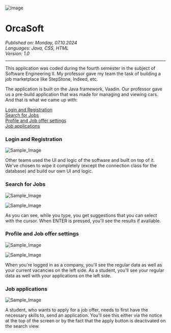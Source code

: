 ![image](https://kleinworkspace.com/images/OrcaSoft_logo.png)

<h1>OrcaSoft</h1>
<i>Published on: Monday, 07.10.2024<br></i>
<i>Languages: Java, CSS, HTML<br></i>
<i>Version: 1.0<br></i>

<hr>

This application was coded during the fourth semester in the subject of Software Engineering II. My professor gave my team the task of building a job marketplace like StepStone, Indeed, etc.

The application is built on the Java framework, Vaadin. Our professor gave us a pre-build application that was made for managing and viewing cars. And that is what we came up with:

[Login and Registration](#login-and-registration)<br>
[Search for Jobs](#search-for-jobs)<br>
[Profile and Job offer settings](#profile-and-job-offer-settings)<br>
[Job applications](#job-applications)<br>

### Login and Registration

![Sample_Image](https://kleinworkspace.com/images/OrcaSoft/OS_login.png)

Other teams used the UI and logic of the software and built on top of it. We've chosen to wipe it completely (except the connection class for the database) and build our own UI and logic.

### Search for Jobs

![Sample_Image](https://kleinworkspace.com/images/OrcaSoft/OS_search_search_examples.png)

![Sample_Image](https://kleinworkspace.com/images/OrcaSoft/OS_search_search_results.png)

As you can see, while you type, you get suggestions that you can select with the cursor. When ENTER is pressed, you'll see the results if available.

### Profile and Job offer settings

![Sample_Image](https://kleinworkspace.com/images/OrcaSoft/OS_profile_company_edit.png)

![Sample_Image](https://kleinworkspace.com/images/OrcaSoft/OS_profile_student_edit.png)

When you're logged in as a company, you'll see the regular data as well as your current vacancies on the left side. As a student, you'll see your regular data as well with your applications on the left side.

### Job applications

![Sample_Image](https://kleinworkspace.com/images/OrcaSoft/OS_application_company.png)

A student, who wants to apply for a job offer, needs to first have the necessary skills to, send an application. You'll see this either via the notice at the top of the screen or by the fact that the apply button is deactivated on the search view.
